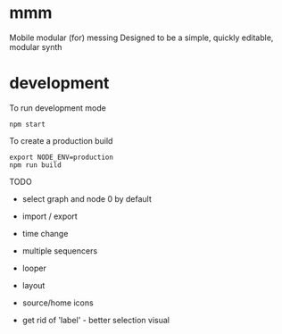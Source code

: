 # mmm
Mobile modular (for) messing
Designed to be a simple, quickly editable, modular synth

# development
To run development mode
```
npm start
```
To create a production build
```
export NODE_ENV=production
npm run build
```


TODO
- select graph and node 0 by default
- import / export

- time change
- multiple sequencers
- looper
- layout
- source/home icons
- get rid of 'label' - better selection visual